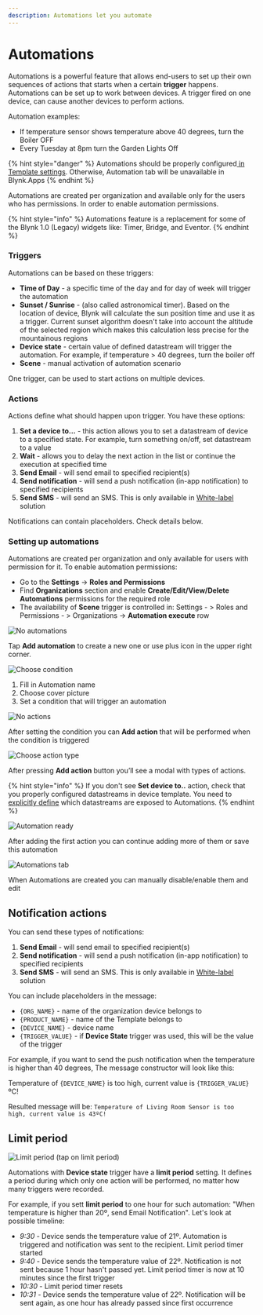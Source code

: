```yaml
---
description: Automations let you automate
---
```


# Automations

Automations is a powerful feature that allows end-users to set up their own sequences of actions that starts when a certain **trigger** happens. Automations can be set up to work between devices. A trigger fired on one device, can cause another devices to perform actions.

Automation examples:

* If temperature sensor shows temperature above 40 degrees, turn the Boiler OFF
* Every Tuesday at 8pm turn the Garden Lights Off

{% hint style="danger" %}
Automations should be properly configured[ in Template settings](../blynk.console/templates/datastreams/datastreams-common-settings/automation.md). Otherwise, Automation tab will be unavailable in Blynk.Apps
{% endhint %}

Automations are created per organization and available only for the users who has permissions. In order to enable automation permissions.

{% hint style="info" %}
Automations feature is a replacement for some of the Blynk 1.0 (Legacy) widgets like: Timer, Bridge, and Eventor.
{% endhint %}

### Triggers

Automations can be based on these triggers:

* **Time of Day** - a specific time of the day and for day of week will trigger the automation
* **Sunset / Sunrise** - (also called astronomical timer). Based on the location of device, Blynk will calculate the sun position time and use it as a trigger. Current sunset algorithm doesn't take into account the altitude of the selected region which makes this calculation less precise for the mountainous regions
* **Device state** - certain value of defined datastream will trigger the automation. For example, if temperature > 40 degrees, turn the boiler off
* **Scene** - manual activation of automation scenario

One trigger, can be used to start actions on multiple devices.

### Actions

Actions define what should happen upon trigger. You have these options:

1. **Set a device to...** - this action allows you to set a datastream of device to a specified state. For example, turn something on/off, set datastream to a value
2. **Wait** - allows you to delay the next action in the list or continue the execution at specified time
3. **Send Email** - will send email to specified recipient(s)
4. **Send notification** - will send a push notification (in-app notification) to specified recipients
5. **Send SMS** - will send an SMS. This is only available in [White-label](https://www.blynk.io/pricing#business) solution

Notifications can contain placeholders. Check details below.

### **Setting up automations**

Automations are created per organization and only available for users with permission for it. To enable automation permissions:

* Go to the **Settings** -> **Roles and Permissions**
* Find **Organizations** section and enable **Create/Edit/View/Delete Automations** permissions for the required role
* The availability of **Scene** trigger is controlled in: Settings - > Roles and Permissions - > Organizations -> **Automation execute** row

![No automations](https://user-images.githubusercontent.com/72790181/120281222-57a77100-c2c1-11eb-82fc-5d872520671f.png)

Tap **Add automation** to create a new one or use plus icon in the upper right corner.

![Choose condition](https://user-images.githubusercontent.com/72790181/120281228-5b3af800-c2c1-11eb-8e54-267b8aed6e79.png)

1. Fill in Automation name
2. Choose cover picture
3. Set a condition that will trigger an automation

![No actions](https://user-images.githubusercontent.com/72790181/120281259-64c46000-c2c1-11eb-9b25-84c4e9e294b7.png)

After setting the condition you can **Add action** that will be performed when the condition is triggered

![Choose action type](https://user-images.githubusercontent.com/72790181/120281347-81f92e80-c2c1-11eb-989d-fb5832653d9f.png)

After pressing **Add action** button you’ll see a modal with types of actions.

{% hint style="info" %}
If you don't see **Set device to..** action, check that you properly configured datastreams in device template. You need to[ explicitly define](../blynk.console/templates/datastreams/datastreams-common-settings/automation.md) which datastreams are exposed to Automations.
{% endhint %}

![Automation ready](https://user-images.githubusercontent.com/72790181/120281482-ad7c1900-c2c1-11eb-95a7-7352d126ba73.png)

After adding the first action you can continue adding more of them or save this automation

![Automations tab](https://user-images.githubusercontent.com/72790181/120281496-b1a83680-c2c1-11eb-8f99-04188d31fce7.png)

When Automations are created you can manually disable/enable them and edit

## Notification actions

You can send these types of notifications:

1. **Send Email** - will send email to specified recipient(s)
2. **Send notification** - will send a push notification (in-app notification) to specified recipients
3. **Send SMS** - will send an SMS. This is only available in [White-label](https://www.blynk.io/pricing#business) solution

You can include placeholders in the message:

* `{ORG_NAME}` - name of the organization device belongs to
* `{PRODUCT_NAME}` - name of the Template belongs to
* `{DEVICE_NAME}` - device name
* `{TRIGGER_VALUE}` - if **Device State** trigger was used, this will be the value of the trigger

For example, if you want to send the push notification when the temperature is higher than 40 degrees, The message constructor will look like this:

Temperature of `{DEVICE_NAME}` is too high, current value is `{TRIGGER_VALUE}`ºC!

Resulted message will be: `Temperature of Living Room Sensor is too high, current value is 43ºC!`

## Limit period

![Limit period (tap on limit period)](https://user-images.githubusercontent.com/72790181/120785065-6e55fe00-c535-11eb-8979-f3eb1b50ecf1.png)

Automations with **Device state** trigger have a **limit period** setting. It defines a period during which only one action will be performed, no matter how many triggers were recorded.

For example, if you sett **limit period** to one hour for such automation: "When temperature is higher than 20º, send Email Notification". Let's look at possible timeline:

* _9:30_ - Device sends the temperature value of 21º. Automation is triggered and notification was sent to the recipient. Limit period timer started
* _9:40_ - Device sends the temperature value of 22º. Notification is not sent because 1 hour hasn't passed yet. Limit period timer is now at 10 minutes since the first trigger
* _10:30_ - Limit period timer resets
* _10:31_ - Device sends the temperature value of 22º. Notification will be sent again, as one hour has already passed since first occurrence
